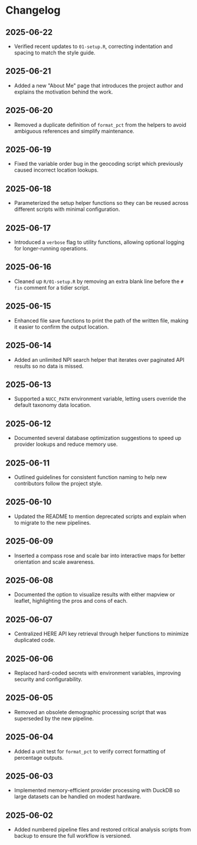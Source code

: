 # Changelog

## 2025-06-22
- Verified recent updates to `01-setup.R`, correcting indentation and spacing
  to match the style guide.

## 2025-06-21
- Added a new "About Me" page that introduces the project author and explains
  the motivation behind the work.

## 2025-06-20
- Removed a duplicate definition of `format_pct` from the helpers to avoid
  ambiguous references and simplify maintenance.

## 2025-06-19
- Fixed the variable order bug in the geocoding script which previously caused
  incorrect location lookups.

## 2025-06-18
- Parameterized the setup helper functions so they can be reused across
  different scripts with minimal configuration.

## 2025-06-17
- Introduced a `verbose` flag to utility functions, allowing optional logging
  for longer-running operations.

## 2025-06-16
- Cleaned up `R/01-setup.R` by removing an extra blank line before the `# fin`
  comment for a tidier script.

## 2025-06-15
- Enhanced file save functions to print the path of the written file, making it
  easier to confirm the output location.

## 2025-06-14
- Added an unlimited NPI search helper that iterates over paginated API results
  so no data is missed.

## 2025-06-13
- Supported a `NUCC_PATH` environment variable, letting users override the
  default taxonomy data location.

## 2025-06-12
- Documented several database optimization suggestions to speed up provider
  lookups and reduce memory use.

## 2025-06-11
- Outlined guidelines for consistent function naming to help new contributors
  follow the project style.

## 2025-06-10
- Updated the README to mention deprecated scripts and explain when to migrate
  to the new pipelines.

## 2025-06-09
- Inserted a compass rose and scale bar into interactive maps for better
  orientation and scale awareness.

## 2025-06-08
- Documented the option to visualize results with either mapview or leaflet,
  highlighting the pros and cons of each.

## 2025-06-07
- Centralized HERE API key retrieval through helper functions to minimize
  duplicated code.

## 2025-06-06
- Replaced hard-coded secrets with environment variables, improving security
  and configurability.

## 2025-06-05
- Removed an obsolete demographic processing script that was superseded by the
  new pipeline.

## 2025-06-04
- Added a unit test for `format_pct` to verify correct formatting of percentage
  outputs.

## 2025-06-03
- Implemented memory-efficient provider processing with DuckDB so large
  datasets can be handled on modest hardware.

## 2025-06-02
- Added numbered pipeline files and restored critical analysis scripts from
  backup to ensure the full workflow is versioned.
